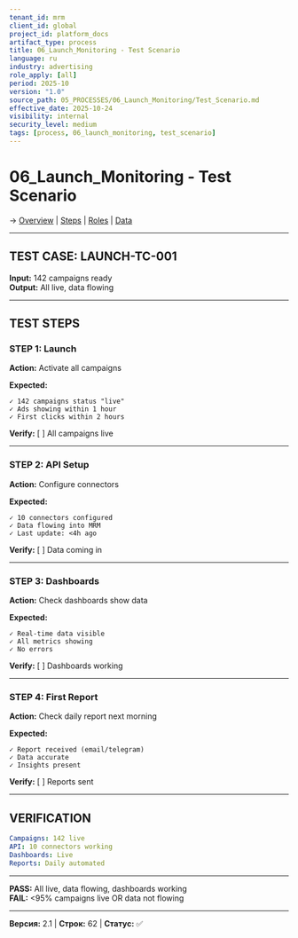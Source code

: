 ```yaml
---
tenant_id: mrm
client_id: global
project_id: platform_docs
artifact_type: process
title: 06_Launch_Monitoring - Test Scenario
language: ru
industry: advertising
role_apply: [all]
period: 2025-10
version: "1.0"
source_path: 05_PROCESSES/06_Launch_Monitoring/Test_Scenario.md
effective_date: 2025-10-24
visibility: internal
security_level: medium
tags: [process, 06_launch_monitoring, test_scenario]
---
```


# 06_Launch_Monitoring - Test Scenario

→ [Overview](./Overview.md) | [Steps](./Process_Steps.md) | [Roles](./Roles_Responsibilities.md) | [Data](./Data_IO.md)

---

## TEST CASE: LAUNCH-TC-001

**Input:** 142 campaigns ready  
**Output:** All live, data flowing

---

## TEST STEPS

### STEP 1: Launch

**Action:** Activate all campaigns

**Expected:**
```
✓ 142 campaigns status "live"
✓ Ads showing within 1 hour
✓ First clicks within 2 hours
```

**Verify:** [ ] All campaigns live

---

### STEP 2: API Setup

**Action:** Configure connectors

**Expected:**
```
✓ 10 connectors configured
✓ Data flowing into MRM
✓ Last update: <4h ago
```

**Verify:** [ ] Data coming in

---

### STEP 3: Dashboards

**Action:** Check dashboards show data

**Expected:**
```
✓ Real-time data visible
✓ All metrics showing
✓ No errors
```

**Verify:** [ ] Dashboards working

---

### STEP 4: First Report

**Action:** Check daily report next morning

**Expected:**
```
✓ Report received (email/telegram)
✓ Data accurate
✓ Insights present
```

**Verify:** [ ] Reports sent

---

## VERIFICATION

```yaml
Campaigns: 142 live
API: 10 connectors working
Dashboards: Live
Reports: Daily automated
```

---

**PASS:** All live, data flowing, dashboards working  
**FAIL:** <95% campaigns live OR data not flowing

---

**Версия:** 2.1 | **Строк:** 62 | **Статус:** ✅


